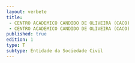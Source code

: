 ```yaml
---
layout: verbete
title:
 - CENTRO ACADEMICO CANDIDO DE OLIVEIRA (CACO)
 - CENTRO ACADEMICO CANDIDO DE OLIVEIRA (CACO)
published: true
edition: 1  
type: T
subtype: Entidade da Sociedade Civil
---
```


